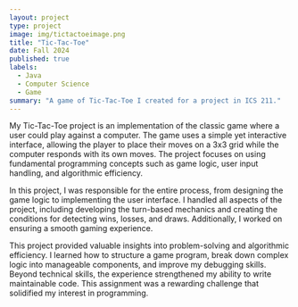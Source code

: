 ```yaml
---
layout: project
type: project
image: img/tictactoeimage.png
title: "Tic-Tac-Toe"
date: Fall 2024
published: true
labels:
  - Java
  - Computer Science
  - Game
summary: "A game of Tic-Tac-Toe I created for a project in ICS 211."
---
```


My Tic-Tac-Toe project is an implementation of the classic game where a user could play against a computer. The game uses a simple yet interactive interface, allowing the player to place their moves on a 3x3 grid while the computer responds with its own moves. The project focuses on using fundamental programming concepts such as game logic, user input handling, and algorithmic efficiency.

In this project, I was responsible for the entire process, from designing the game logic to implementing the user interface. I handled all aspects of the project, including developing the turn-based mechanics and creating the conditions for detecting wins, losses, and draws. Additionally, I worked on ensuring a smooth gaming experience.

This project provided valuable insights into problem-solving and algorithmic efficiency. I learned how to structure a game program, break down complex logic into manageable components, and improve my debugging skills. Beyond technical skills, the experience strengthened my ability to write maintainable code. This assignment was a rewarding challenge that solidified my interest in programming.
